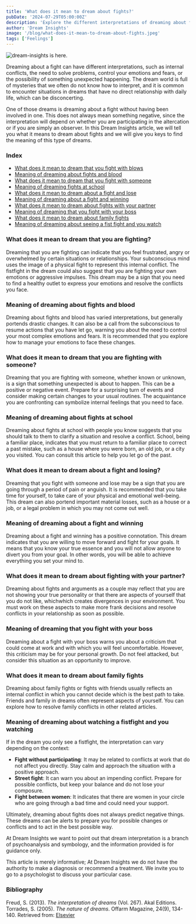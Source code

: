 ```yaml
---
title: 'What does it mean to dream about fights?'
pubDate: '2024-07-29T05:00:00Z'
description: 'Explore the different interpretations of dreaming about fights, from internal conflicts to unexpected surprises.'
author: 'Dream Insights'
image: '/blog/what-does-it-mean-to-dream-about-fights.jpeg'
tags: ['Feelings']
---
```


![dream-insights is here.](/blog/what-does-it-mean-to-dream-about-fights.jpeg)



Dreaming about a fight can have different interpretations, such as internal conflicts, the need to solve problems, control your emotions and fears, or the possibility of something unexpected happening. The dream world is full of mysteries that we often do not know how to interpret, and it is common to encounter situations in dreams that have no direct relationship with daily life, which can be disconcerting.

One of those dreams is dreaming about a fight without having been involved in one. This does not always mean something negative, since the interpretation will depend on whether you are participating in the altercation or if you are simply an observer. In this Dream Insights article, we will tell you what it means to dream about fights and we will give you keys to find the meaning of this type of dreams.


### Index

- [What does it mean to dream that you fight with blows](#what-does-it-mean-to-dream-that-you-fight-with-beats)
- [Meaning of dreaming about fights and blood](#meaning-of-dreaming-about-fights-and-blood)
- [What does it mean to dream that you fight with someone](#what-does-it-mean-to-dream-that-you-fight-with-someone)
- [Meaning of dreaming fights at school](#meaning-of-dreaming-fights-at-school)
- [What does it mean to dream about a fight and lose](#what-does-it-mean-to-dream-about-a-fight-and-lose)
- [Meaning of dreaming about a fight and winning](#meaning-of-dreaming-about-a-fight-and-winning)
- [What does it mean to dream about fights with your partner](#what-does-it-mean-to-dream-about-fights-with-your-partner)
- [Meaning of dreaming that you fight with your boss](#meaning-of-dreaming-that-you-fight-with-your-boss)
- [What does it mean to dream about family fights](#what-does-it-mean-to-dream-about-family-quarrels)
- [Meaning of dreaming about seeing a fist fight and you watch](#meaning-of-dreaming-about-seeing-a-fight-and-you-observe)

### What does it mean to dream that you are fighting?

Dreaming that you are fighting can indicate that you feel frustrated, angry or overwhelmed by certain situations or relationships. Your subconscious mind uses the image of a physical fight to represent this internal conflict. The fistfight in the dream could also suggest that you are fighting your own emotions or aggressive impulses. This dream may be a sign that you need to find a healthy outlet to express your emotions and resolve the conflicts you face.

### Meaning of dreaming about fights and blood

Dreaming about fights and blood has varied interpretations, but generally portends drastic changes. It can also be a call from the subconscious to resume actions that you have let go, warning you about the need to control your most complex emotions and fears. It is recommended that you explore how to manage your emotions to face these changes.

### What does it mean to dream that you are fighting with someone?

Dreaming that you are fighting with someone, whether known or unknown, is a sign that something unexpected is about to happen. This can be a positive or negative event. Prepare for a surprising turn of events and consider making certain changes to your usual routines. The acquaintance you are confronting can symbolize internal feelings that you need to face.

### Meaning of dreaming about fights at school

Dreaming about fights at school with people you know suggests that you should talk to them to clarify a situation and resolve a conflict. School, being a familiar place, indicates that you must return to a familiar place to correct a past mistake, such as a house where you were born, an old job, or a city you visited. You can consult this article to help you let go of the past.

### What does it mean to dream about a fight and losing?

Dreaming that you fight with someone and lose may be a sign that you are going through a period of pain or anguish. It is recommended that you take time for yourself, to take care of your physical and emotional well-being. This dream can also portend important material losses, such as a house or a job, or a legal problem in which you may not come out well.

### Meaning of dreaming about a fight and winning

Dreaming about a fight and winning has a positive connotation. This dream indicates that you are willing to move forward and fight for your goals. It means that you know your true essence and you will not allow anyone to divert you from your goal. In other words, you will be able to achieve everything you set your mind to.

### What does it mean to dream about fighting with your partner?

Dreaming about fights and arguments as a couple may reflect that you are not showing your true personality or that there are aspects of yourself that you do not like, whichwhich creates divergences in your environment. You must work on these aspects to make more frank decisions and resolve conflicts in your relationship as soon as possible.

### Meaning of dreaming that you fight with your boss

Dreaming about a fight with your boss warns you about a criticism that could come at work and with which you will feel uncomfortable. However, this criticism may be for your personal growth. Do not feel attacked, but consider this situation as an opportunity to improve.

### What does it mean to dream about family fights

Dreaming about family fights or fights with friends usually reflects an internal conflict in which you cannot decide which is the best path to take. Friends and family in dreams often represent aspects of yourself. You can explore how to resolve family conflicts in other related articles.

### Meaning of dreaming about watching a fistfight and you watching

If in the dream you only see a fistfight, the interpretation can vary depending on the context:

- **Fight without participating**: It may be related to conflicts at work that do not affect you directly. Stay calm and approach the situation with a positive approach.
- **Street fight**: It can warn you about an impending conflict. Prepare for possible conflicts, but keep your balance and do not lose your composure.
- **Fight between women**: It indicates that there are women in your circle who are going through a bad time and could need your support.

Ultimately, dreaming about fights does not always predict negative things. These dreams can be alerts to prepare you for possible changes or conflicts and to act in the best possible way. 

At Dream Insights we want to point out that dream interpretation is a branch of psychoanalysis and symbology, and the information provided is for guidance only. 

This article is merely informative; At Dream Insights we do not have the authority to make a diagnosis or recommend a treatment. We invite you to go to a psychologist to discuss your particular case.

### Bibliography

Freud, S. (2013). *The interpretation of dreams* (Vol. 267). Akal Editions. 
Torrades, S. (2005). *The nature of dreams*. Offarm Magazine, 24(9), 134-140. Retrieved from: [Elsevier](https://www.elsevier.es/es-revista-offarm-4-articulo-la-naturaleza-suenos-13079597)